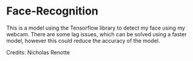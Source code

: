 # Face-Recognition

This is a model using the Tensorflow library to detect my face using my webcam. There are some lag issues, which can be solved using a faster model, however this could reduce the accuracy of the model.

Credits: Nicholas Renotte
